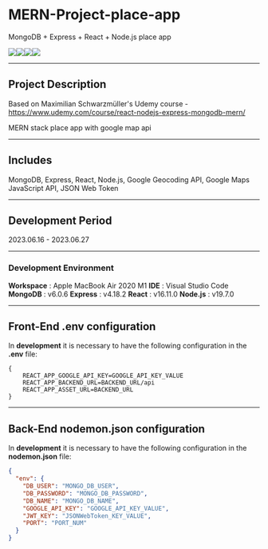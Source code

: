 # MERN-Project-place-app

MongoDB + Express + React + Node.js place app

<div align="left">
    <div style="display:flex; flex-direction:row;">
        <img src="https://img.shields.io/badge/MongoDB-4EA94B?style=for-the-badge&logo=mongodb&logoColor=white&style=flat">
        <img src="https://img.shields.io/badge/Express.js-404D59?style=for-the-badge&style=flat">
        <img src="https://img.shields.io/badge/React-20232A?style=for-the-badge&logo=react&logoColor=61DAFB&style=flat">
        <img src="https://img.shields.io/badge/Node.js-43853D?style=for-the-badge&logo=node.js&logoColor=white&style=flat">
    </div>
</div>

---

## Project Description

Based on Maximilian Schwarzmüller's Udemy course - https://www.udemy.com/course/react-nodejs-express-mongodb-mern/

MERN stack place app with google map api

---

## Includes

MongoDB, Express, React, Node.js, Google Geocoding API, Google Maps JavaScript API, JSON Web Token

---

## Development Period

2023.06.16 - 2023.06.27

---

### Development Environment

**Workspace** : Apple MacBook Air 2020 M1
**IDE** : Visual Studio Code
**MongoDB** : v6.0.6
**Express** : v4.18.2
**React** : v16.11.0
**Node.js** : v19.7.0

---

## Front-End .env configuration

In **development** it is necessary to have the following configuration in the **.env** file:

```env
{
    REACT_APP_GOOGLE_API_KEY=GOOGLE_API_KEY_VALUE
    REACT_APP_BACKEND_URL=BACKEND_URL/api
    REACT_APP_ASSET_URL=BACKEND_URL
}
```

---

## Back-End nodemon.json configuration

In **development** it is necessary to have the following configuration in the **nodemon.json** file:

```json
{
  "env": {
    "DB_USER": "MONGO_DB_USER",
    "DB_PASSWORD": "MONGO_DB_PASSWORD",
    "DB_NAME": "MONGO_DB_NAME",
    "GOOGLE_API_KEY": "GOOGLE_API_KEY_VALUE",
    "JWT_KEY": "JSONWebToken_KEY_VALUE",
    "PORT": "PORT_NUM"
  }
}
```
